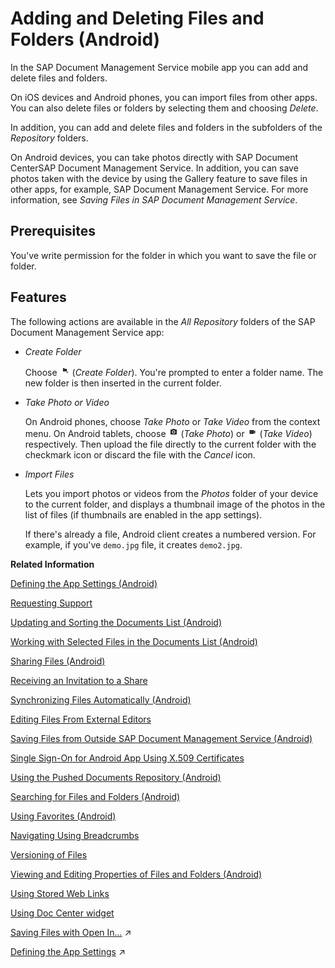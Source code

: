 <!-- loiod7c9f53523b4485a9d80a3edce5c2422 -->

# Adding and Deleting Files and Folders \(Android\)

In the SAP Document Management Service mobile app you can add and delete files and folders.



On iOS devices and Android phones, you can import files from other apps. You can also delete files or folders by selecting them and choosing *Delete*.

In addition, you can add and delete files and folders in the subfolders of the *Repository* folders.

On Android devices, you can take photos directly with SAP Document CenterSAP Document Management Service. In addition, you can save photos taken with the device by using the Gallery feature to save files in other apps, for example, SAP Document Management Service. For more information, see *Saving Files in SAP Document Management Service*.



## Prerequisites

You've write permission for the folder in which you want to save the file or folder.



## Features

The following actions are available in the *All Repository* folders of the SAP Document Management Service app:

-   *Create Folder*

    Choose ![](images/Android_Icon_Create_Folder_531f19b.png) \(*Create Folder*\). You're prompted to enter a folder name. The new folder is then inserted in the current folder.

-   *Take Photo or Video*

    On Android phones, choose *Take Photo* or *Take Video* from the context menu. On Android tablets, choose ![](images/Android_Icon_Take_Photo_47229fb.png) \(*Take Photo*\) or ![](images/Android_Icon_Take_Video_b97aa8f.png) \(*Take Video*\) respectively. Then upload the file directly to the current folder with the checkmark icon or discard the file with the *Cancel* icon.

-   *Import Files*

    Lets you import photos or videos from the *Photos* folder of your device to the current folder, and displays a thumbnail image of the photos in the list of files \(if thumbnails are enabled in the app settings\).

    If there's already a file, Android client creates a numbered version. For example, if you've `demo.jpg` file, it creates `demo2.jpg`.


**Related Information**  


[Defining the App Settings \(Android\)](defining-the-app-settings-android-5468c24.md "You can define global settings in your mobile app. The options available to you depend on company policy and the settings that your administrator has preselected.")

[Requesting Support](requesting-support-10d5a5a.md "In the Android app of SAP Document Management Service, the Request Support feature is available in the Settings dialog.")

[Updating and Sorting the Documents List \(Android\)](updating-and-sorting-the-documents-list-android-73d5880.md "The SAP Document Management Service app refreshes the list of documents whenever you navigate to a folder.")

[Working with Selected Files in the Documents List \(Android\)](working-with-selected-files-in-the-documents-list-android-3fdff64.md "The documents list displays a list of files and subfolders when you access any folder in SAP Document Management Service.")

[Sharing Files \(Android\)](sharing-files-android-a37c8fb.md "You can share files with colleagues and business partners by creating a link to a share containing the files you want to share. You can distribute the link by e-mail, instant messaging, or social networks, wherever you want.")

[Receiving an Invitation to a Share](receiving-an-invitation-to-a-share-c147806.md "In SAP Document CenterSAP Mobile Documents, share administrators can invite other users to become share members.")

[Synchronizing Files Automatically \(Android\)](synchronizing-files-automatically-android-a65e88a.md "The mobile apps of SAP Document CenterSAP Mobile Documents can keep your files up to date on your device, even if you do not access the files. In addition, the files are still available when you are offline and have no network access.")

[Editing Files From External Editors](editing-files-from-external-editors-fb50696.md "On Android devices, you can access files that are stored in SAP Document Management Service from other applications that support the Document Provider extension. You can edit these files and then save them back to SAP Document Management Service.")

[Saving Files from Outside SAP Document Management Service \(Android\)](saving-files-from-outside-sap-document-management-service-android-e02ce26.md "In the SAP Document Management Service mobile app you can save files from other applications.")

[Single Sign-On for Android App Using X.509 Certificates](single-sign-on-for-android-app-using-x-509-certificates-42daae6.md "You can configure your SAP Document CenterSAP Mobile Documents Android mobile app with a certificate for logging on without a user name and password.")

[Using the Pushed Documents Repository \(Android\)](using-the-pushed-documents-repository-android-0b74311.md "The Pushed Documents repository of SAP Document CenterSAP Mobile Documents gives an overview of all pushed documents that are automatically downloaded to your device.")

[Searching for Files and Folders \(Android\)](searching-for-files-and-folders-android-0782d45.md "The SAP Document Management Service mobile app enables you to search offline and online for files and folders in any repository and browse the search results quickly and easily.")

[Using Favorites \(Android\)](using-favorites-android-e15a753.md "To quickly access specific files or folders, you can add links to these items and store them in the Favorites folder.")

[Navigating Using Breadcrumbs](navigating-using-breadcrumbs-ea093e1.md "In the SAP Document Management Service android app, you can switch easily to parent folders of the current folder.")

[Versioning of Files](versioning-of-files-a365676.md)

[Viewing and Editing Properties of Files and Folders \(Android\)](viewing-and-editing-properties-of-files-and-folders-android-4a1d42a.md "In the SAP Document Management Service mobile app you can view the properties of a file or a folder and edit some of these properties.")

[Using Stored Web Links](using-stored-web-links-2964d63.md "You can open stored Web links on your Android device.")

[Using Doc Center widget](using-doc-center-widget-69754f5.md "")

[Saving Files with Open In...](https://help.sap.com/viewer/ba2adb991f6e4b6a857e9f76a99402bd/Cloud/en-US/06eef7104b254a59903578bd5387ea99.html "In the SAP Document Center mobile app you can save files from other applications.") :arrow_upper_right:

[Defining the App Settings](https://help.sap.com/viewer/ba2adb991f6e4b6a857e9f76a99402bd/Cloud/en-US/fcb2750261b24893953d2c25787ffcaa.html "You can define global settings in your mobile app. The options available to you depend on company policy and the settings that your administrator has preselected.") :arrow_upper_right:

